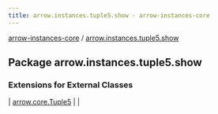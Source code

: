 ```yaml
---
title: arrow.instances.tuple5.show - arrow-instances-core
---
```


[arrow-instances-core](../index.html) / [arrow.instances.tuple5.show](./index.html)

## Package arrow.instances.tuple5.show

### Extensions for External Classes

| [arrow.core.Tuple5](arrow.core.-tuple5/index.html) |  |

